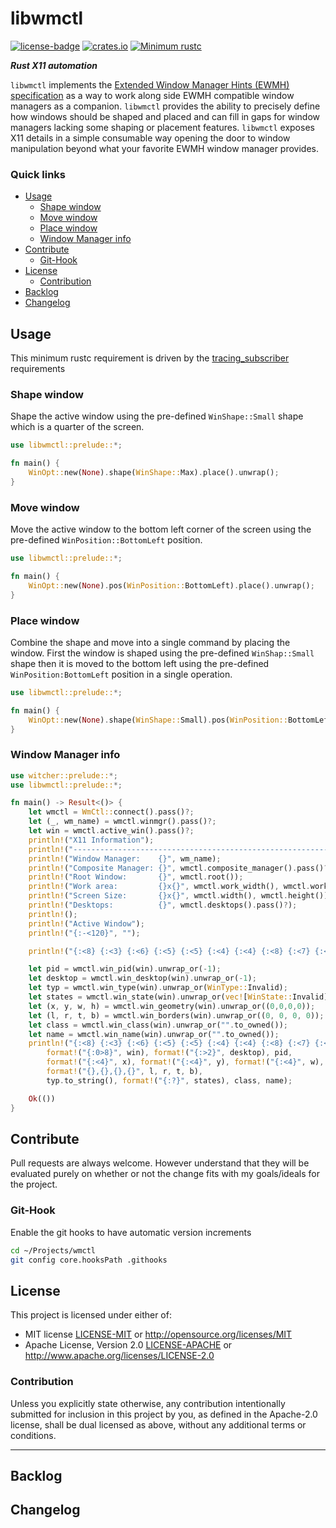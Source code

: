 # libwmctl
[![license-badge](https://img.shields.io/crates/l/fungus.svg)](https://opensource.org/licenses/MIT)
[![crates.io](https://img.shields.io/crates/v/libwmctl.svg)](https://crates.io/crates/libwmctl)
[![Minimum rustc](https://img.shields.io/badge/rustc-1.30+-lightgray.svg)](https://github.com/phR0ze/gory#rustc-requirements)

***Rust X11 automation***

`libwmctl` implements the [Extended Window Manager Hints (EWMH) specification](https://specifications.freedesktop.org/wm-spec/latest/)
as a way to work along side EWMH compatible window managers as a companion. `libwmctl` provides the 
ability to precisely define how windows should be shaped and placed and can fill in gaps for window 
managers lacking some shaping or placement features. `libwmctl` exposes X11 details in a simple
consumable way opening the door to window manipulation beyond what your favorite EWMH window manager 
provides.

### Quick links
* [Usage](#usage)
  * [Shape window](#shape-window)
  * [Move window](#move-window)
  * [Place window](#place-window)
  * [Window Manager info](#window-manager-info)
* [Contribute](#contribute)
  * [Git-Hook](#git-hook)
* [License](#license)
  * [Contribution](#contribution)
* [Backlog](#backlog)
* [Changelog](#changelog)

## Usage <a name="usage"/></a>
This minimum rustc requirement is driven by the
[tracing\_subscriber](https://docs.rs/tracing-subscriber/0.2.15/tracing_subscriber) requirements

### Shape window <a name="shape-window"/></a>
Shape the active window using the pre-defined `WinShape::Small` shape which is a quarter of the 
screen.

```rust
use libwmctl::prelude::*;

fn main() {
    WinOpt::new(None).shape(WinShape::Max).place().unwrap();
}
```

### Move window <a name="move-window"/></a>
Move the active window to the bottom left corner of the screen using the pre-defined 
`WinPosition::BottomLeft` position.

```rust
use libwmctl::prelude::*;

fn main() {
    WinOpt::new(None).pos(WinPosition::BottomLeft).place().unwrap();
}
```

### Place window <a name="place-window"/></a>
Combine the shape and move into a single command by placing the window. First the window is shaped 
using the pre-defined `WinShap::Small` shape then it is moved to the bottom left using the 
pre-defined `WinPosition:BottomLeft` position in a single operation.

```rust
use libwmctl::prelude::*;

fn main() {
    WinOpt::new(None).shape(WinShape::Small).pos(WinPosition::BottomLeft).place().unwrap();
}
```

### Window Manager info <a name="window-manager-info"/></a>
```rust
use witcher::prelude::*;
use libwmctl::prelude::*;

fn main() -> Result<()> {
    let wmctl = WmCtl::connect().pass()?;
    let (_, wm_name) = wmctl.winmgr().pass()?;
    let win = wmctl.active_win().pass()?;
    println!("X11 Information");
    println!("-----------------------------------------------------------------------");
    println!("Window Manager:    {}", wm_name);
    println!("Composite Manager: {}", wmctl.composite_manager().pass()?);
    println!("Root Window:       {}", wmctl.root());
    println!("Work area:         {}x{}", wmctl.work_width(), wmctl.work_height());
    println!("Screen Size:       {}x{}", wmctl.width(), wmctl.height());
    println!("Desktops:          {}", wmctl.desktops().pass()?);
    println!();
    println!("Active Window");
    println!("{:-<120}", "");

    println!("{:<8} {:<3} {:<6} {:<5} {:<5} {:<4} {:<4} {:<8} {:<7} {:<18} {:<18} {}", "ID", "DSK", "PID", "X", "Y", "W", "H", "BORDERS", "TYPE", "STATE", "CLASS", "NAME");

    let pid = wmctl.win_pid(win).unwrap_or(-1);
    let desktop = wmctl.win_desktop(win).unwrap_or(-1);
    let typ = wmctl.win_type(win).unwrap_or(WinType::Invalid);
    let states = wmctl.win_state(win).unwrap_or(vec![WinState::Invalid]);
    let (x, y, w, h) = wmctl.win_geometry(win).unwrap_or((0,0,0,0));
    let (l, r, t, b) = wmctl.win_borders(win).unwrap_or((0, 0, 0, 0));
    let class = wmctl.win_class(win).unwrap_or("".to_owned());
    let name = wmctl.win_name(win).unwrap_or("".to_owned());
    println!("{:<8} {:<3} {:<6} {:<5} {:<5} {:<4} {:<4} {:<8} {:<7} {:<18} {:<18} {}",
        format!("{:0>8}", win), format!("{:>2}", desktop), pid,
        format!("{:<4}", x), format!("{:<4}", y), format!("{:<4}", w), format!("{:<4}", h), 
        format!("{},{},{},{}", l, r, t, b),
        typ.to_string(), format!("{:?}", states), class, name);

    Ok(())
}
```

## Contribute <a name="Contribute"/></a>
Pull requests are always welcome. However understand that they will be evaluated purely on whether
or not the change fits with my goals/ideals for the project.

### Git-Hook <a name="git-hook"/></a>
Enable the git hooks to have automatic version increments
```bash
cd ~/Projects/wmctl
git config core.hooksPath .githooks
```

## License <a name="license"/></a>
This project is licensed under either of:
 * MIT license [LICENSE-MIT](LICENSE-MIT) or http://opensource.org/licenses/MIT
 * Apache License, Version 2.0 [LICENSE-APACHE](LICENSE-APACHE) or http://www.apache.org/licenses/LICENSE-2.0

### Contribution <a name="contribution"/></a>
Unless you explicitly state otherwise, any contribution intentionally submitted for inclusion in
this project by you, as defined in the Apache-2.0 license, shall be dual licensed as above, without
any additional terms or conditions.

---

## Backlog <a name="backlog"/></a>

## Changelog <a name="changelog"/></a>
